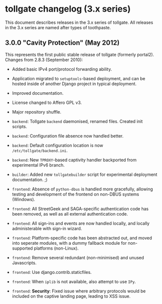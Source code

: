 # tollgate changelog (3.x series) #

This document describes releases in the 3.x series of tollgate.  All releases in the 3.x series are named after types of toothpaste.

## 3.0.0 "Cavity Protection" (May 2012) ##

This represents the first public stable release of tollgate (formerly portal2).  Changes from 2.8.3 (September 2010):

 * Added basic IPv4 port/protocol forwarding ability.
 * Application migrated to `setuptools`-based deployment, and can be hosted inside of another Django project in typical deployment.
 * Improved documentation.
 * License changed to Affero GPL v3.
 * Major repository shuffle.

 * `backend`: Tollgate `backend` daemonised, renamed files.  Created init scripts.
 * `backend`: Configuration file absence now handled better.
 * `backend`: Default configuration location is now `/etc/tollgate/backend.ini`.
 * `backend`: New `TPROXY`-based captivity handler backported from experimental IPv6 branch.

 * `builder`: Added new `tollgatebuilder` script for experimental deployment documentation. ;)

 * `frontend`: Absence of `python-dbus` is handled more gracefully, allowing testing and development of the frontend on non-DBUS systems (Windows).
 * `frontend`: All StreetGeek and SAGA-specific authentication code has been removed, as well as all external authentication code.
 * `frontend`: All sign-ins and events are now handled locally, and locally administerable with sign-in wizard.
 * `frontend`: Platform-specific code has been abstracted out, and moved into seperate modules, with a dummy fallback module for non-supported platforms (non-Linux).
 * `frontend`: Remove several redundant (non-minimised) and unused Javascripts.
 * `frontend`: Use django.contrib.staticfiles.
 * `frontend`: When `iplib` is not available, also attempt to use `IPy`.

 * `frontend`: **Security**: Fixed issue where arbitrary protocols would be included on the captive landing page, leading to XSS issue.

